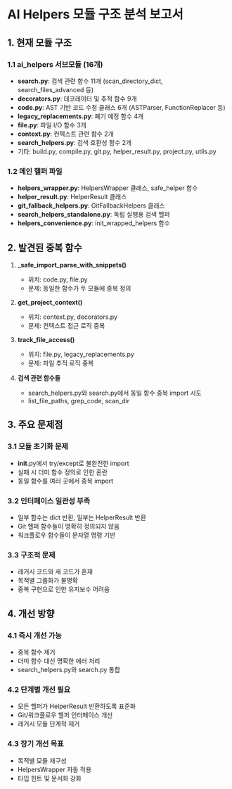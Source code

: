 # AI Helpers 모듈 구조 분석 보고서

## 1. 현재 모듈 구조

### 1.1 ai_helpers 서브모듈 (16개)
- **search.py**: 검색 관련 함수 11개 (scan_directory_dict, search_files_advanced 등)
- **decorators.py**: 데코레이터 및 추적 함수 9개
- **code.py**: AST 기반 코드 수정 클래스 6개 (ASTParser, FunctionReplacer 등)
- **legacy_replacements.py**: 폐기 예정 함수 4개
- **file.py**: 파일 I/O 함수 3개
- **context.py**: 컨텍스트 관련 함수 2개
- **search_helpers.py**: 검색 호환성 함수 2개
- 기타: build.py, compile.py, git.py, helper_result.py, project.py, utils.py

### 1.2 메인 헬퍼 파일
- **helpers_wrapper.py**: HelpersWrapper 클래스, safe_helper 함수
- **helper_result.py**: HelperResult 클래스
- **git_fallback_helpers.py**: GitFallbackHelpers 클래스
- **search_helpers_standalone.py**: 독립 실행용 검색 헬퍼
- **helpers_convenience.py**: init_wrapped_helpers 함수

## 2. 발견된 중복 함수

1. **_safe_import_parse_with_snippets()**
   - 위치: code.py, file.py
   - 문제: 동일한 함수가 두 모듈에 중복 정의

2. **get_project_context()**
   - 위치: context.py, decorators.py
   - 문제: 컨텍스트 접근 로직 중복

3. **track_file_access()**
   - 위치: file.py, legacy_replacements.py
   - 문제: 파일 추적 로직 중복

4. **검색 관련 함수들**
   - search_helpers.py와 search.py에서 동일 함수 중복 import 시도
   - list_file_paths, grep_code, scan_dir

## 3. 주요 문제점

### 3.1 모듈 초기화 문제
- __init__.py에서 try/except로 불완전한 import
- 실패 시 더미 함수 정의로 인한 혼란
- 동일 함수를 여러 곳에서 중복 import

### 3.2 인터페이스 일관성 부족
- 일부 함수는 dict 반환, 일부는 HelperResult 반환
- Git 헬퍼 함수들이 명확히 정의되지 않음
- 워크플로우 함수들이 문자열 명령 기반

### 3.3 구조적 문제
- 레거시 코드와 새 코드가 혼재
- 목적별 그룹화가 불명확
- 중복 구현으로 인한 유지보수 어려움

## 4. 개선 방향

### 4.1 즉시 개선 가능
- 중복 함수 제거
- 더미 함수 대신 명확한 에러 처리
- search_helpers.py와 search.py 통합

### 4.2 단계별 개선 필요
- 모든 헬퍼가 HelperResult 반환하도록 표준화
- Git/워크플로우 헬퍼 인터페이스 개선
- 레거시 모듈 단계적 제거

### 4.3 장기 개선 목표
- 목적별 모듈 재구성
- HelpersWrapper 자동 적용
- 타입 힌트 및 문서화 강화
